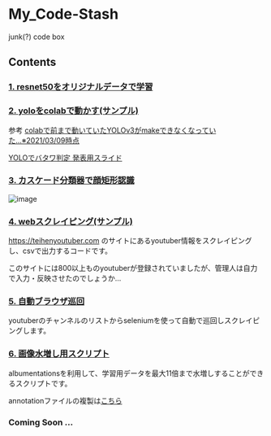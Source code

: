 # My_Code-Stash
junk(?) code box

## Contents

### [1. resnet50をオリジナルデータで学習](./resnet50_training.ipynb)

### [2. yoloをcolabで動かす(サンプル)](./yolo-rgb-recog.ipynb)

参考 [colabで前まで動いていたYOLOv3がmakeできなくなっていた...※2021/03/09時点](https://qiita.com/kitarikes/items/a0be58335bd07ab61028)

[YOLOでバタワ判定 発表用スライド](https://docs.google.com/presentation/d/1XPgfREUppGtb1GRUkJtWEM3hoD7trNrWuc2hChzpkMY/edit?usp=sharing)

### [3. カスケード分類器で顔矩形認識](./face_clip.py)

![image](https://user-images.githubusercontent.com/52794486/110541034-8c94a380-816a-11eb-9fff-4f0c7a208b9d.png)

### [4. webスクレイピング(サンプル)](./scrape-selenium/sample-scrape.py)

https://teihenyoutuber.com のサイトにあるyoutuber情報をスクレイピングし、csvで出力するコードです。

このサイトには800以上ものyoutuberが登録されていましたが、管理人は自力で入力・反映させたのでしょうか...

### [5. 自動ブラウザ巡回](./scrape-selenium/selenium-sample.py)

youtuberのチャンネルのリストからseleniumを使って自動で巡回しスクレイピングします。

### [6. 画像水増し用スクリプト](./aug/augmentation.py)

albumentationsを利用して、学習用データを最大11倍まで水増しすることができるスクリプトです。

annotationファイルの複製は[こちら](./aug/aug_anno.py)

### Coming Soon ...
